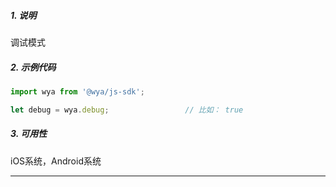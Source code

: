 ##### 1. 说明

调试模式

##### 2. 示例代码

```javascript
import wya from '@wya/js-sdk';

let debug = wya.debug;                 // 比如： true
```
##### 3. 可用性
iOS系统，Android系统

---------
